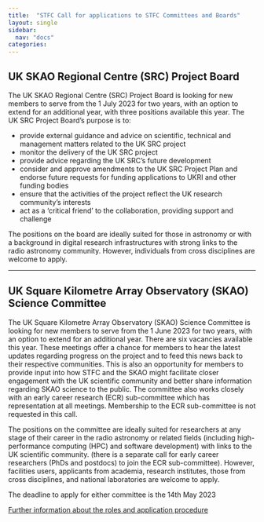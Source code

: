 ```yaml
---
title:  "STFC Call for applications to STFC Committees and Boards"
layout: single
sidebar:
  nav: "docs"
categories:  
---
```

## UK SKAO Regional Centre (SRC) Project Board ##
The UK SKAO Regional Centre (SRC) Project Board is looking for new members to serve from the 1 July 2023 for two years, with an option to extend for an additional year, with three positions available this year.
The UK SRC Project Board’s purpose is to:
- provide external guidance and advice on scientific, technical and management matters related to the UK SRC project
- monitor the delivery of the UK SRC project
- provide advice regarding the UK SRC’s future development
- consider and approve amendments to the UK SRC Project Plan and endorse future requests for funding applications to UKRI and other funding bodies
- ensure that the activities of the project reflect the UK research community’s interests
- act as a ‘critical friend’ to the collaboration, providing support and challenge  

The positions on the board are ideally suited for those in astronomy or with a background in digital research infrastructures with strong links to the radio astronomy community. However, individuals from cross disciplines are welcome to apply.

---

## UK Square Kilometre Array Observatory (SKAO) Science Committee ##

The UK Square Kilometre Array Observatory (SKAO) Science Committee is looking for new members to serve from the 1 June 2023 for two years, with an option to extend for an additional year. There are six vacancies available this year. These meetings offer a chance for members to hear the latest updates regarding progress on the project and to feed this news back to their respective communities. This is also an opportunity for members to provide input into how STFC and the SKAO might facilitate closer engagement with the UK scientific community and better share information regarding SKAO science to the public.
The committee also works closely with an early career research (ECR) sub-committee which has representation at all meetings. Membership to the ECR sub-committee is not requested in this call.

The positions on the committee are ideally suited for researchers at any stage of their career in the radio astronomy or related fields (including high-performance computing (HPC) and software development) with links to the UK scientific community. (there is a separate call for early career researchers (PhDs and postdocs) to join the ECR sub-committee). However, facilities users, applicants from academia, research institutes, those from cross disciplines, and national laboratories are welcome to apply.

The deadline to apply for either committee is the 14th May 2023

[Further information about the roles and application procedure](https://www.ukri.org/about-us/stfc/how-we-are-governed/advisory-boards/call-for-applications/)
